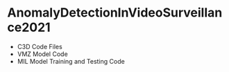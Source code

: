 # AnomalyDetectionInVideoSurveillance2021
- C3D Code Files 
- VMZ Model Code 
- MIL Model Training and Testing Code 
